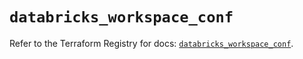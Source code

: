 # `databricks_workspace_conf`

Refer to the Terraform Registry for docs: [`databricks_workspace_conf`](https://registry.terraform.io/providers/databricks/databricks/1.45.0/docs/resources/workspace_conf).

